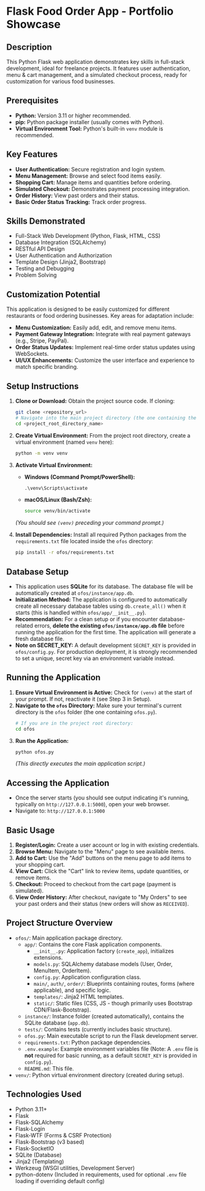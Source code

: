# Flask Food Order App - Portfolio Showcase

## Description

This Python Flask web application demonstrates key skills in full-stack development, ideal for freelance projects. It features user authentication, menu & cart management, and a simulated checkout process, ready for customization for various food businesses.

## Prerequisites

*   **Python:** Version 3.11 or higher recommended.
*   **pip:** Python package installer (usually comes with Python).
*   **Virtual Environment Tool:** Python's built-in `venv` module is recommended.

## Key Features

*   **User Authentication:** Secure registration and login system.
*   **Menu Management:** Browse and select food items easily.
*   **Shopping Cart:** Manage items and quantities before ordering.
*   **Simulated Checkout:** Demonstrates payment processing integration.
*   **Order History:** View past orders and their status.
*   **Basic Order Status Tracking:** Track order progress.

## Skills Demonstrated

*   Full-Stack Web Development (Python, Flask, HTML, CSS)
*   Database Integration (SQLAlchemy)
*   RESTful API Design
*   User Authentication and Authorization
*   Template Design (Jinja2, Bootstrap)
*   Testing and Debugging
*   Problem Solving

## Customization Potential

This application is designed to be easily customized for different restaurants or food ordering businesses. Key areas for adaptation include:

*   **Menu Customization:** Easily add, edit, and remove menu items.
*   **Payment Gateway Integration:** Integrate with real payment gateways (e.g., Stripe, PayPal).
*   **Order Status Updates:** Implement real-time order status updates using WebSockets.
*   **UI/UX Enhancements:** Customize the user interface and experience to match specific branding.

## Setup Instructions

1.  **Clone or Download:** Obtain the project source code. If cloning:
    ```bash
    git clone <repository_url>
    # Navigate into the main project directory (the one containing the 'ofos' folder)
    cd <project_root_directory_name> 
    ```

2.  **Create Virtual Environment:** From the project root directory, create a virtual environment (named `venv` here):
    ```bash
    python -m venv venv
    ```

3.  **Activate Virtual Environment:**
    *   **Windows (Command Prompt/PowerShell):**
        ```cmd
        .\venv\Scripts\activate
        ```
    *   **macOS/Linux (Bash/Zsh):**
        ```bash
        source venv/bin/activate
        ```
    *(You should see `(venv)` preceding your command prompt.)*

4.  **Install Dependencies:** Install all required Python packages from the `requirements.txt` file located inside the `ofos` directory:
    ```bash
    pip install -r ofos/requirements.txt
    ```

## Database Setup

*   This application uses **SQLite** for its database. The database file will be automatically created at `ofos/instance/app.db`.
*   **Initialization Method:** The application is configured to automatically create all necessary database tables using `db.create_all()` when it starts (this is handled within `ofos/app/__init__.py`).
*   **Recommendation:** For a clean setup or if you encounter database-related errors, **delete the existing `ofos/instance/app.db` file** before running the application for the first time. The application will generate a fresh database file.
*   **Note on SECRET_KEY:** A default development `SECRET_KEY` is provided in `ofos/config.py`. For production deployment, it is strongly recommended to set a unique, secret key via an environment variable instead.

## Running the Application

1.  **Ensure Virtual Environment is Active:** Check for `(venv)` at the start of your prompt. If not, reactivate it (see Step 3 in Setup).
2.  **Navigate to the `ofos` Directory:** Make sure your terminal's current directory is the `ofos` folder (the one containing `ofos.py`).
    ```bash
    # If you are in the project root directory:
    cd ofos 
    ```
3.  **Run the Application:**
    ```bash
    python ofos.py
    ```
    *(This directly executes the main application script.)*

## Accessing the Application

*   Once the server starts (you should see output indicating it's running, typically on `http://127.0.0.1:5000`), open your web browser.
*   Navigate to: `http://127.0.0.1:5000`

## Basic Usage

1.  **Register/Login:** Create a user account or log in with existing credentials.
2.  **Browse Menu:** Navigate to the "Menu" page to see available items.
3.  **Add to Cart:** Use the "Add" buttons on the menu page to add items to your shopping cart.
4.  **View Cart:** Click the "Cart" link to review items, update quantities, or remove items.
5.  **Checkout:** Proceed to checkout from the cart page (payment is simulated).
6.  **View Order History:** After checkout, navigate to "My Orders" to see your past orders and their status (new orders will show as `RECEIVED`).

## Project Structure Overview

*   `ofos/`: Main application package directory.
    *   `app/`: Contains the core Flask application components.
        *   `__init__.py`: Application factory (`create_app`), initializes extensions.
        *   `models.py`: SQLAlchemy database models (User, Order, MenuItem, OrderItem).
        *   `config.py`: Application configuration class.
        *   `main/`, `auth/`, `order/`: Blueprints containing routes, forms (where applicable), and specific logic.
        *   `templates/`: Jinja2 HTML templates.
        *   `static/`: Static files (CSS, JS - though primarily uses Bootstrap CDN/Flask-Bootstrap).
    *   `instance/`: Instance folder (created automatically), contains the SQLite database (`app.db`).
    *   `tests/`: Contains tests (currently includes basic structure).
    *   `ofos.py`: Main executable script to run the Flask development server.
    *   `requirements.txt`: Python package dependencies.
    *   `.env.example`: Example environment variables file (Note: A `.env` file is **not** required for basic running, as a default `SECRET_KEY` is provided in `config.py`).
    *   `README.md`: This file.
*   `venv/`: Python virtual environment directory (created during setup).

## Technologies Used

*   Python 3.11+
*   Flask
*   Flask-SQLAlchemy
*   Flask-Login
*   Flask-WTF (Forms & CSRF Protection)
*   Flask-Bootstrap (v3 based)
*   Flask-SocketIO
*   SQLite (Database)
*   Jinja2 (Templating)
*   Werkzeug (WSGI utilities, Development Server)
*   python-dotenv (Included in requirements, used for optional `.env` file loading if overriding default config)
